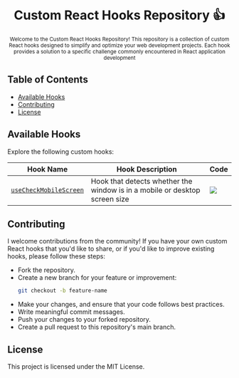 <div align="center">
  <h1>
    <br/>
     Custom React Hooks Repository 👍
    <br />
  </h1>
  <sup>
    Welcome to the Custom React Hooks Repository! This repository is a collection of custom React hooks designed to simplify and optimize your web development projects. Each hook provides a solution to a specific challenge commonly encountered in React application development
  </sup>
  <br />
</div>

[img-demo]: https://img.shields.io/badge/demo-%20%20%20%F0%9F%9A%80-green.svg

## Table of Contents

- [Available Hooks](#available-hooks)
- [Contributing](#contributing)
- [License](#license)

## Available Hooks

Explore the following custom hooks:

| Hook Name                                                | Hook Description                                                           | Code
| -------------------------------------------------------- | -------------------------------------------------------------------------- | ----------------------------- 
| [`useCheckMobileScreen`](./docs/useCheckMobileScreen.md) | Hook that detects whether the window is in a mobile or desktop screen size | [![][img-demo]](./hooks/useCheckMobileScreen.js)

## Contributing

I welcome contributions from the community! If you have your own custom React hooks that you'd like to share, or if you'd like to improve existing hooks, please follow these steps:

- Fork the repository.
- Create a new branch for your feature or improvement:
  ```bash
  git checkout -b feature-name
  ```
- Make your changes, and ensure that your code follows best practices.
- Write meaningful commit messages.
- Push your changes to your forked repository.
- Create a pull request to this repository's main branch.

## License

This project is licensed under the MIT License.
